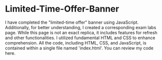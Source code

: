 # Limited-Time-Offer-Banner
I have completed the "limited-time offer" banner using JavaScript. Additionally, for better understanding, I created a corresponding exam labs page. While this page is not an exact replica, it includes features for refresh and other functionalities. I utilized fundamental HTML and CSS to enhance comprehension. All the code, including HTML, CSS, and JavaScript, is contained within a single file named 'index.html'. You can review my code here.

